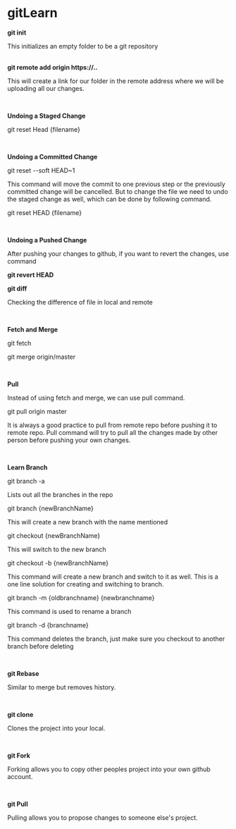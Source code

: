 # gitLearn

<b>git init</b><br/>
<p>This initializes an empty folder to be a git repository</p>
<br/>
<b>git remote add origin https://..</b>
<p>This will create a link for our folder in the remote address where we will be uploading all our changes.</p><br/>

<b>Undoing a Staged Change</b>
<p>git reset Head {filename}</p><br/>

<b>Undoing a Committed Change</b>
<p>git reset --soft HEAD~1</p>
<p>This command will move the commit to one previous step or the previously committed change will be cancelled. But to change the file we need to undo the staged change as well, which can be done by following command.</p>
<p> git reset HEAD {filename}</p>
<br/>

<b>Undoing a Pushed Change</b>
<p>After pushing your changes to github, if you want to revert the changes, use command</p>
<b>git revert HEAD</b><br/>

<b>git diff</b>
<p>Checking the difference of file in local and remote</p><br/>

<b>Fetch and Merge</b>
<p>git fetch</p>
<p>git merge origin/master</p><br/>

<b>Pull</b>
<p>Instead of using fetch and merge, we can use pull command.</p>
<p>git pull origin master</p>
<p>It is always a good practice to pull from remote repo before pushing it to remote repo. Pull command will try to pull all the changes made by other person before pushing your own changes.</p><br/>


<b>Learn Branch</b>
<p>git branch -a</p>
<p>Lists out all the branches in the repo</p>
<p>git branch {newBranchName}</p>
<p>This will create a new branch with the name mentioned</p>
<p>git checkout {newBranchName}</p>
<p>This will switch to the new branch</p>
<p>git checkout -b {newBranchName}</p>
<p>This command will create a new branch and switch to it as well. This is a one line solution for creating and switching to branch.</p>
<p>git branch -m {oldbranchname} {newbranchname}</p>
<p>This command is used to rename a branch</p>
<p>git branch -d {branchname}</p>
<p>This command deletes the branch, just make sure you checkout to another branch before deleting</p><br/>


<b>git Rebase</b>
<p>Similar to merge but removes history.</p><br/>


<b>git clone</b>
<p>Clones the project into your local.</p><br/>


<b>git Fork</b>
<p>Forking allows you to copy other peoples project into your own github account.</p><br/>

<b>git Pull</b>
<p>Pulling allows you to propose changes to someone else's project.</p><br/>

<b></b>
<p></p><br/>
